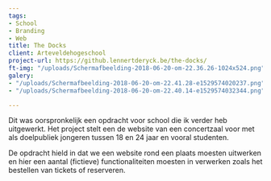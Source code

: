 ```yaml
---
tags:
- School
- Branding
- Web
title: The Docks
client: Arteveldehogeschool
project-url: https://github.lennertderyck.be/the-docks/
ft-img: "/uploads/Schermafbeelding-2018-06-20-om-22.36.26-1024x524.png"
galery:
- "/uploads/Schermafbeelding-2018-06-20-om-22.41.28-e1529574020237.png"
- "/uploads/Schermafbeelding-2018-06-20-om-22.40.14-e1529574032344.png"

---
```

Dit was oorspronkelijk een opdracht voor school die ik verder heb uitgewerkt. Het project stelt een de website van een concertzaal voor met als doelpubliek jongeren tussen 18 en 24 jaar en vooral studenten.

De opdracht hield in dat we een website rond een plaats moesten uitwerken en hier een aantal (fictieve) functionaliteiten moesten in verwerken zoals het bestellen van tickets of reserveren.